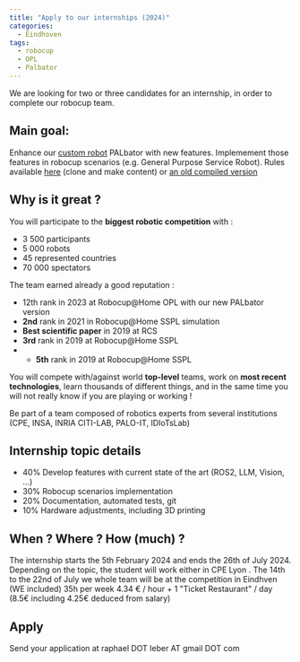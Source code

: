 ```yaml
---
title: "Apply to our internships (2024)"
categories:
  - Eindhoven
tags:
  - robocup
  - OPL
  - Palbator
---
```



We are looking for two or three candidates for an internship, in order to complete our robocup team.

## Main goal:

Enhance our [custom robot](https://robocup-lyontech.github.io/opl/) PALbator with new features. Implemement those features in robocup scenarios (e.g. General Purpose Service Robot). Rules available [here](https://github.com/RoboCupAtHome/RuleBook) (clone and make content) or [an old compiled version](https://robocupathome.github.io/RuleBook/rulebook/master.pdf)

## Why is it great ?

You will participate to the **biggest robotic competition** with :

- 3 500 participants
- 5 000 robots
- 45 represented countries
- 70 000 spectators

The team earned already a good reputation :

- 12th rank in 2023 at Robocup@Home OPL with our new PALbator version
- **2nd** rank in 2021 in Robocup@Home SSPL simulation
- **Best scientific paper** in 2019 at RCS
- **3rd** rank in 2019 at Robocup@Home SSPL
- - **5th** rank in 2019 at Robocup@Home SSPL


You will compete with/against world **top-level** teams, work on **most recent technologies**, learn thousands of different things, and in the same time you will not really know if you are playing or working !

Be part of a team composed of robotics experts from several institutions (CPE, INSA, INRIA CITI-LAB, PALO-IT, IDIoTsLab)

## Internship topic details

- 40% Develop features with current state of the art (ROS2, LLM, Vision, ...)
- 30% Robocup scenarios implementation
- 20% Documentation, automated tests, git 
- 10% Hardware adjustments, including 3D printing

## When ? Where ? How (much) ?

The internship starts the 5th February 2024 and ends the 26th of July 2024. Depending on the topic, the student will work either in CPE Lyon . The 14th to the 22nd of July we whole team will be at the competition in Eindhven (WE included)
35h per week
4.34 € / hour + 1 "Ticket Restaurant" / day (8.5€ including 4.25€ deduced from salary)


## Apply

Send your application at raphael DOT leber AT gmail DOT com